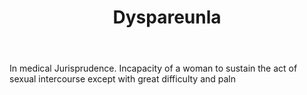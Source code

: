 ---
title: Dyspareunla
letter: D
permalink: "/definitions/bld-dyspareunla.html"
body: In medical Jurisprudence. Incapacity of a woman to sustain the act of sexual
  intercourse except with great difficulty and paln
published_at: '2018-07-07'
source: Black's Law Dictionary 2nd Ed (1910)
layout: post
---